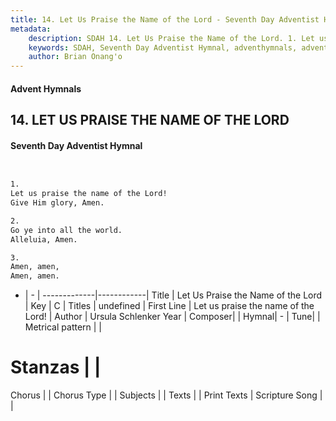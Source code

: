 ```yaml
---
title: 14. Let Us Praise the Name of the Lord - Seventh Day Adventist Hymnal
metadata:
    description: SDAH 14. Let Us Praise the Name of the Lord. 1. Let us praise the name of the Lord! Give Him glory, Amen.
    keywords: SDAH, Seventh Day Adventist Hymnal, adventhymnals, advent hymnals, Let Us Praise the Name of the Lord, Let us praise the name of the Lord! 
    author: Brian Onang'o
---
```


#### Advent Hymnals
## 14. LET US PRAISE THE NAME OF THE LORD
#### Seventh Day Adventist Hymnal

```txt


1.
Let us praise the name of the Lord!
Give Him glory, Amen.

2.
Go ye into all the world.
Alleluia, Amen.

3.
Amen, amen,
Amen, amen.


```

- |   -  |
-------------|------------|
Title | Let Us Praise the Name of the Lord |
Key | C |
Titles | undefined |
First Line | Let us praise the name of the Lord! |
Author | Ursula Schlenker
Year | 
Composer|  |
Hymnal|  - |
Tune|  |
Metrical pattern | |
# Stanzas |  |
Chorus |  |
Chorus Type |  |
Subjects |  |
Texts |  |
Print Texts | 
Scripture Song |  |
  
